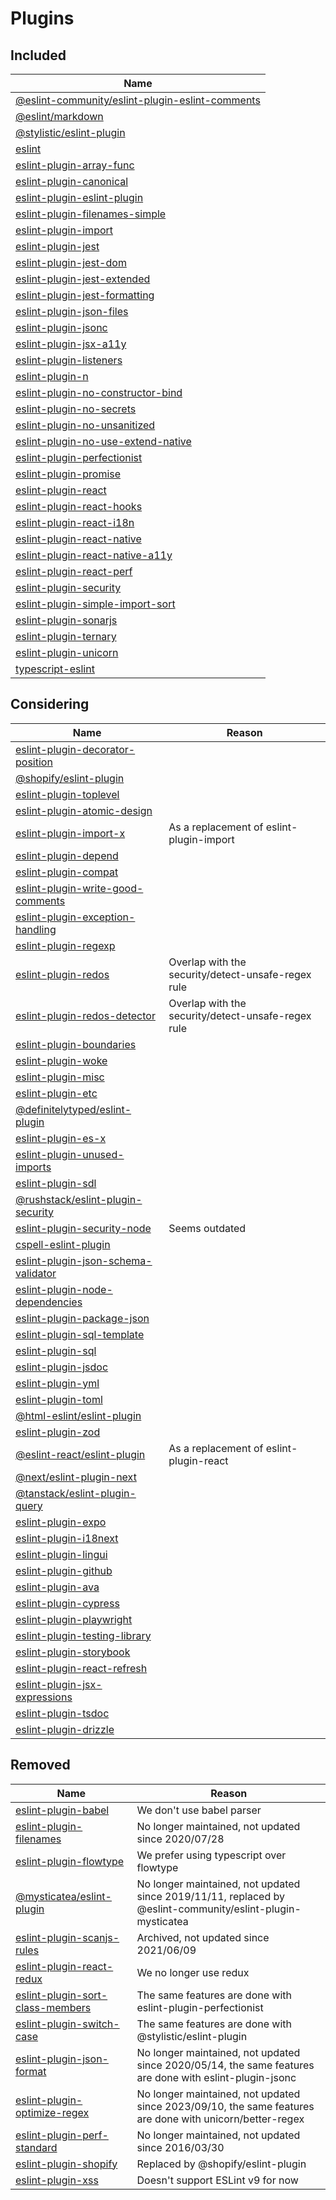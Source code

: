 # Plugins

## Included

| Name                                                               |
| ------------------------------------------------------------------ |
| [@eslint-community/eslint-plugin-eslint-comments][eslint-comments] |
| [@eslint/markdown][markdown]                                       |
| [@stylistic/eslint-plugin][@stylistic]                             |
| [eslint][eslint]                                                   |
| [eslint-plugin-array-func][array-func]                             |
| [eslint-plugin-canonical][canonical]                               |
| [eslint-plugin-eslint-plugin][eslint-plugin]                       |
| [eslint-plugin-filenames-simple][filenames-simple]                 |
| [eslint-plugin-import][import]                                     |
| [eslint-plugin-jest][jest]                                         |
| [eslint-plugin-jest-dom][jest-dom]                                 |
| [eslint-plugin-jest-extended][jest-extended]                       |
| [eslint-plugin-jest-formatting][jest-formatting]                   |
| [eslint-plugin-json-files][json-files]                             |
| [eslint-plugin-jsonc][jsonc]                                       |
| [eslint-plugin-jsx-a11y][jsx-a11y]                                 |
| [eslint-plugin-listeners][listeners]                               |
| [eslint-plugin-n][n]                                               |
| [eslint-plugin-no-constructor-bind][no-constructor-bind]           |
| [eslint-plugin-no-secrets][no-secrets]                             |
| [eslint-plugin-no-unsanitized][no-unsanitized]                     |
| [eslint-plugin-no-use-extend-native][no-use-extend-native]         |
| [eslint-plugin-perfectionist][perfectionist]                       |
| [eslint-plugin-promise][promise]                                   |
| [eslint-plugin-react][react]                                       |
| [eslint-plugin-react-hooks][react-hooks]                           |
| [eslint-plugin-react-i18n][react-i18n]                             |
| [eslint-plugin-react-native][react-native]                         |
| [eslint-plugin-react-native-a11y][react-native-a11y]               |
| [eslint-plugin-react-perf][react-perf]                             |
| [eslint-plugin-security][security]                                 |
| [eslint-plugin-simple-import-sort][simple-import-sort]             |
| [eslint-plugin-sonarjs][sonarjs]                                   |
| [eslint-plugin-ternary][ternary]                                   |
| [eslint-plugin-unicorn][unicorn]                                   |
| [typescript-eslint][typescript-eslint]                             |

## Considering

| Name                                                         | Reason                                             |
| ------------------------------------------------------------ | -------------------------------------------------- |
| [eslint-plugin-decorator-position][decorator-position]       |                                                    |
| [@shopify/eslint-plugin][@shopify]                           |                                                    |
| [eslint-plugin-toplevel][toplevel]                           |                                                    |
| [eslint-plugin-atomic-design][atomic-design]                 |                                                    |
| [eslint-plugin-import-x][import-x]                           | As a replacement of eslint-plugin-import           |
| [eslint-plugin-depend][depend]                               |                                                    |
| [eslint-plugin-compat][compat]                               |                                                    |
| [eslint-plugin-write-good-comments][write-good-comments]     |                                                    |
| [eslint-plugin-exception-handling][exception-handling]       |                                                    |
| [eslint-plugin-regexp][regexp]                               |                                                    |
| [eslint-plugin-redos][redos]                                 | Overlap with the security/detect-unsafe-regex rule |
| [eslint-plugin-redos-detector][redos-detector]               | Overlap with the security/detect-unsafe-regex rule |
| [eslint-plugin-boundaries][boundaries]                       |                                                    |
| [eslint-plugin-woke][woke]                                   |                                                    |
| [eslint-plugin-misc][misc]                                   |                                                    |
| [eslint-plugin-etc][etc]                                     |                                                    |
| [@definitelytyped/eslint-plugin][@definitelytyped]           |                                                    |
| [eslint-plugin-es-x][es-x]                                   |                                                    |
| [eslint-plugin-unused-imports][unused-imports]               |                                                    |
| [eslint-plugin-sdl][sdl]                                     |                                                    |
| [@rushstack/eslint-plugin-security][@rushstack/security]     |                                                    |
| [eslint-plugin-security-node][security-node]                 | Seems outdated                                     |
| [cspell-eslint-plugin][cspell]                               |                                                    |
| [eslint-plugin-json-schema-validator][json-schema-validator] |                                                    |
| [eslint-plugin-node-dependencies][node-dependencies]         |                                                    |
| [eslint-plugin-package-json][package-json]                   |                                                    |
| [eslint-plugin-sql-template][sql-template]                   |                                                    |
| [eslint-plugin-sql][sql]                                     |                                                    |
| [eslint-plugin-jsdoc][jsdoc]                                 |                                                    |
| [eslint-plugin-yml][yml]                                     |                                                    |
| [eslint-plugin-toml][toml]                                   |                                                    |
| [@html-eslint/eslint-plugin][@html-eslint]                   |                                                    |
| [eslint-plugin-zod][zod]                                     |                                                    |
| [@eslint-react/eslint-plugin][@eslint-react]                 | As a replacement of eslint-plugin-react            |
| [@next/eslint-plugin-next][@next/next]                       |                                                    |
| [@tanstack/eslint-plugin-query][@tanstack/query]             |                                                    |
| [eslint-plugin-expo][expo]                                   |                                                    |
| [eslint-plugin-i18next][i18next]                             |                                                    |
| [eslint-plugin-lingui][lingui]                               |                                                    |
| [eslint-plugin-github][github]                               |                                                    |
| [eslint-plugin-ava][ava]                                     |                                                    |
| [eslint-plugin-cypress][cypress]                             |                                                    |
| [eslint-plugin-playwright][playwright]                       |                                                    |
| [eslint-plugin-testing-library][testing-library]             |                                                    |
| [eslint-plugin-storybook][storybook]                         |                                                    |
| [eslint-plugin-react-refresh][react-refresh]                 |                                                    |
| [eslint-plugin-jsx-expressions][jsx-expressions]             |                                                    |
| [eslint-plugin-tsdoc][tsdoc]                                 |                                                    |
| [eslint-plugin-drizzle][drizzle]                             |                                                    |

## Removed

| Name                                                   | Reason                                                                                                     |
| ------------------------------------------------------ | ---------------------------------------------------------------------------------------------------------- |
| [eslint-plugin-babel][babel]                           | We don't use babel parser                                                                                  |
| [eslint-plugin-filenames][filenames]                   | No longer maintained, not updated since 2020/07/28                                                         |
| [eslint-plugin-flowtype][flowtype]                     | We prefer using typescript over flowtype                                                                   |
| [@mysticatea/eslint-plugin][@mysticatea]               | No longer maintained, not updated since 2019/11/11, replaced by @eslint-community/eslint-plugin-mysticatea |
| [eslint-plugin-scanjs-rules][scanjs-rules]             | Archived, not updated since 2021/06/09                                                                     |
| [eslint-plugin-react-redux][react-redux]               | We no longer use redux                                                                                     |
| [eslint-plugin-sort-class-members][sort-class-members] | The same features are done with eslint-plugin-perfectionist                                                |
| [eslint-plugin-switch-case][switch-case]               | The same features are done with @stylistic/eslint-plugin                                                   |
| [eslint-plugin-json-format][json-format]               | No longer maintained, not updated since 2020/05/14, the same features are done with eslint-plugin-jsonc    |
| [eslint-plugin-optimize-regex][optimize-regex]         | No longer maintained, not updated since 2023/09/10, the same features are done with unicorn/better-regex   |
| [eslint-plugin-perf-standard][perf-standard]           | No longer maintained, not updated since 2016/03/30                                                         |
| [eslint-plugin-shopify][shopify]                       | Replaced by @shopify/eslint-plugin                                                                         |
| [eslint-plugin-xss][xss]                               | Doesn't support ESLint v9 for now                                                                          |

<!-- Included -->
[eslint-comments]: https://github.com/eslint-community/eslint-plugin-eslint-comments
[markdown]: https://github.com/eslint/markdown
[@stylistic]: https://github.com/eslint-stylistic/eslint-stylistic
[eslint]: https://github.com/eslint/eslint
[array-func]: https://github.com/freaktechnik/eslint-plugin-array-func
[canonical]: https://github.com/gajus/eslint-plugin-canonical
[eslint-plugin]: https://github.com/eslint-community/eslint-plugin-eslint-plugin
[filenames-simple]: https://github.com/epaew/eslint-plugin-filenames-simple
[import]: https://github.com/import-js/eslint-plugin-import
[jest]: https://github.com/jest-community/eslint-plugin-jest
[jest-dom]: https://github.com/testing-library/eslint-plugin-jest-dom
[jest-extended]: https://github.com/jest-community/eslint-plugin-jest-extended
[jest-formatting]: https://github.com/dangreenisrael/eslint-plugin-jest-formatting
[json-files]: https://github.com/kellyselden/eslint-plugin-json-files
[jsonc]: https://github.com/ota-meshi/eslint-plugin-jsonc
[jsx-a11y]: https://github.com/jsx-eslint/eslint-plugin-jsx-a11y
[listeners]: https://github.com/foad/eslint-plugin-listeners
[n]: https://github.com/eslint-community/eslint-plugin-n
[no-constructor-bind]: https://github.com/markalfred/eslint-plugin-no-constructor-bind
[no-secrets]: https://github.com/nickdeis/eslint-plugin-no-secrets
[no-unsanitized]: https://github.com/mozilla/eslint-plugin-no-unsanitized
[no-use-extend-native]: https://github.com/dustinspecker/eslint-plugin-no-use-extend-native
[perfectionist]: https://github.com/azat-io/eslint-plugin-perfectionist
[promise]: https://github.com/eslint-community/eslint-plugin-promise
[react]: https://github.com/jsx-eslint/eslint-plugin-react
[react-hooks]: https://github.com/facebook/react/tree/main/packages/eslint-plugin-react-hooks
[react-i18n]: https://github.com/lolatravel/eslint-plugin-react-i18n
[react-native]: https://github.com/intellicode/eslint-plugin-react-native
[react-native-a11y]: https://github.com/FormidableLabs/eslint-plugin-react-native-a11y
[react-perf]: https://github.com/cvazac/eslint-plugin-react-perf
[security]: https://github.com/eslint-community/eslint-plugin-security
[simple-import-sort]: https://github.com/lydell/eslint-plugin-simple-import-sort
[sonarjs]: https://github.com/SonarSource/SonarJS/tree/master/packages/jsts/src/rules
[ternary]: https://github.com/GrayedFox/eslint-plugin-ternary
[unicorn]: https://github.com/sindresorhus/eslint-plugin-unicorn
[typescript-eslint]: https://github.com/typescript-eslint/typescript-eslint

<!-- Considering -->
[decorator-position]: https://github.com/NullVoxPopuli/eslint-plugin-decorator-position
[@shopify]: https://github.com/Shopify/web-configs/tree/main/packages/eslint-plugin
[toplevel]: https://github.com/HKalbasi/eslint-plugin-toplevel
[atomic-design]: https://github.com/RyoNkmr/eslint-plugin-atomic-design
[import-x]: https://github.com/un-ts/eslint-plugin-import-x
[depend]: https://github.com/es-tooling/eslint-plugin-depend
[compat]: https://github.com/amilajack/eslint-plugin-compat
[write-good-comments]: https://github.com/kantord/eslint-plugin-write-good-comments
[exception-handling]: https://github.com/Akronae/eslint-plugin-exception-handling
[regexp]: https://github.com/ota-meshi/eslint-plugin-regexp
[redos]: https://github.com/makenowjust-labs/recheck/tree/main/packages/eslint-plugin-redos
[redos-detector]: https://github.com/tjenkinson/eslint-plugin-redos-detector
[boundaries]: https://github.com/javierbrea/eslint-plugin-boundaries
[woke]: https://github.com/amwmedia/eslint-plugin-woke
[misc]: https://github.com/iliubinskii/eslint-plugin-misc
[etc]: https://github.com/cartant/eslint-plugin-etc
[@definitelytyped]: https://github.com/microsoft/DefinitelyTyped-tools/tree/main/packages/eslint-plugin
[es-x]: https://github.com/eslint-community/eslint-plugin-es-x
[unused-imports]: https://github.com/sweepline/eslint-plugin-unused-imports
[sdl]: https://github.com/microsoft/eslint-plugin-sdl
[@rushstack/security]: https://github.com/microsoft/rushstack/tree/main/eslint/eslint-plugin-security
[security-node]: https://github.com/gkouziik/eslint-plugin-security-node
[cspell]: https://github.com/streetsidesoftware/cspell/tree/main/packages/cspell-eslint-plugin
[json-schema-validator]: https://ota-meshi.github.io/eslint-plugin-json-schema-validator
[node-dependencies]: https://github.com/ota-meshi/eslint-plugin-node-dependencies
[package-json]: https://github.com/JoshuaKGoldberg/eslint-plugin-package-json
[sql-template]: https://github.com/uphold/eslint-plugin-sql-template
[sql]: https://github.com/gajus/eslint-plugin-sql
[jsdoc]: https://github.com/gajus/eslint-plugin-jsdoc
[yml]: https://github.com/ota-meshi/eslint-plugin-yml
[toml]: https://github.com/ota-meshi/eslint-plugin-toml
[@html-eslint]: https://github.com/yeonjuan/html-eslint
[zod]: https://github.com/gajus/eslint-plugin-zod
[@eslint-react]: https://github.com/Rel1cx/eslint-react
[@next/next]: https://nextjs.org/docs/pages/building-your-application/configuring/eslint#eslint-plugin
[@tanstack/query]: https://tanstack.com/query/latest/docs/eslint/eslint-plugin-query
[expo]: https://github.com/expo/expo/tree/main/packages/eslint-plugin-expo
[i18next]: https://github.com/edvardchen/eslint-plugin-i18next
[lingui]: https://github.com/lingui/eslint-plugin
[github]: https://github.com/github/eslint-plugin-github
[ava]: https://github.com/avajs/eslint-plugin-ava
[cypress]: https://github.com/cypress-io/eslint-plugin-cypress
[playwright]: https://github.com/playwright-community/eslint-plugin-playwright
[testing-library]: https://github.com/testing-library/eslint-plugin-testing-library
[storybook]: https://github.com/storybookjs/eslint-plugin-storybook
[react-refresh]: https://github.com/ArnaudBarre/eslint-plugin-react-refresh
[jsx-expressions]: https://github.com/hluisson/eslint-plugin-jsx-expressions
[tsdoc]: https://tsdoc.org/pages/packages/eslint-plugin-tsdoc
[drizzle]: https://github.com/drizzle-team/drizzle-orm/tree/main/eslint-plugin-drizzle

<!-- Removed -->
[babel]: https://github.com/babel/eslint-plugin-babel
[filenames]: https://github.com/selaux/eslint-plugin-filenames
[flowtype]: https://github.com/gajus/eslint-plugin-flowtype
[@mysticatea]: https://github.com/mysticatea/eslint-plugin
[scanjs-rules]: https://github.com/mozfreddyb/eslint-plugin-scanjs-rules
[react-redux]: https://github.com/DianaSuvorova/eslint-plugin-react-redux
[sort-class-members]: https://github.com/bryanrsmith/eslint-plugin-sort-class-members
[switch-case]: https://github.com/lukeapage/eslint-plugin-switch-case
[json-format]: https://github.com/kuceb/eslint-plugin-json-format
[optimize-regex]: https://github.com/BrainMaestro/eslint-plugin-optimize-regex
[perf-standard]: https://github.com/Raynos/eslint-plugin-perf-standard
[shopify]: https://github.com/Shopify/eslint-plugin-shopify
[xss]: https://github.com/Rantanen/eslint-plugin-xss
